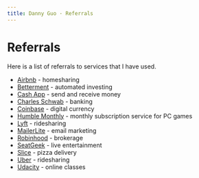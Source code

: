 ```yaml
---
title: Danny Guo · Referrals
---
```


# Referrals

Here is a list of referrals to services that I have used.

* [Airbnb](https://www.airbnb.com/c/dannyg100) - homesharing
* [Betterment](https://www.betterment.com/invite/dannyguo) - automated investing
* [Cash App](https://cash.me/app/SBKNMPW) - send and receive money
* [Charles Schwab](https://www.schwab.com/public/schwab/nn/promo/refer-prospect.html?refrid=REFER6EUMBVXT) - banking
* [Coinbase](https://www.coinbase.com/join/598e3a0f40ca84019011cd2e) - digital currency
* [Humble Monthly](https://www.humblebundle.com/monthly?refc=iN5E0k) - monthly subscription service for PC games
* [Lyft](https://www.lyft.com/i/DANNY335061) - ridesharing
* [MailerLite](https://www.mailerlite.com/invite/66d31012752c5) - email marketing
* [Robinhood](http://share.robinhood.com/dannyg60) - brokerage
* [SeatGeek](https://sg.app.link/HVWIlNTTwQ?s=copy&p=web) - live entertainment
* [Slice](https://refer.slicelife.com/x/5KY6gB) - pizza delivery
* [Uber](https://www.uber.com/invite/uberdguo) - ridesharing
* [Udacity](https://share.udacity.com/x/jaxiT5) - online classes
